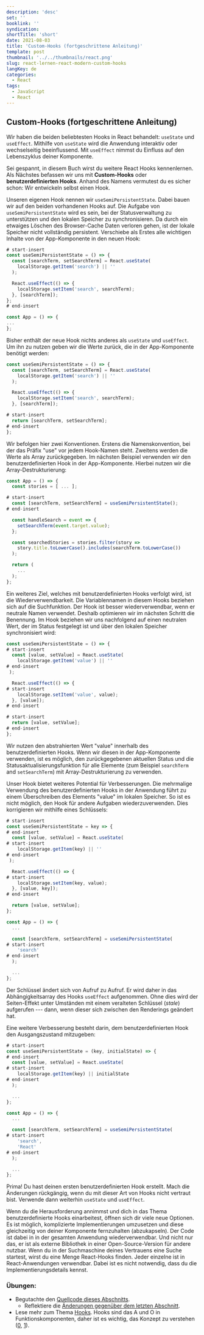 ```yaml
---
description: 'desc'
set: ''
booklink: ''
syndication:
shortTitle: 'short'
date: 2021-08-03
title: 'Custom-Hooks (fortgeschrittene Anleitung)'
template: post
thumbnail: '../../thumbnails/react.png'
slug: react-lernen-react-modern-custom-hooks
langKey: de
categories:
  - React
tags:
  - JavaScript
  - React
---
```


## Custom-Hooks (fortgeschrittene Anleitung)

Wir haben die beiden beliebtesten Hooks in React behandelt: `useState` und `useEffect`. Mithilfe von `useState` wird die Anwendung interaktiv oder wechselseitig beeinflussend. Mit `useEffect` nimmst du Einfluss auf den Lebenszyklus deiner Komponente.

Sei gespannt, in diesem Buch wirst du weitere React Hooks kennenlernen. Als Nächstes befassen wir uns mit **Custom-Hooks** oder **benutzerdefinierten Hooks**. Anhand des Namens vermutest du es sicher schon: Wir entwickeln selbst einen Hook.

Unseren eigenen Hook nennen wir `useSemiPersistentState`. Dabei bauen wir auf den beiden vorhandenen Hooks auf. Die Aufgabe von `useSemiPersistentState` wird es sein, bei der Statusverwaltung zu unterstützen und den lokalen Speicher zu synchronisieren. Da durch ein etwaiges Löschen des Browser-Cache Daten verloren gehen, ist der lokale Speicher nicht vollständig persistent. Verschiebe als Erstes alle wichtigen Inhalte von der App-Komponente in den neuen Hook:

```js
# start-insert
const useSemiPersistentState = () => {
  const [searchTerm, setSearchTerm] = React.useState(
    localStorage.getItem('search') || ''
  );

  React.useEffect(() => {
    localStorage.setItem('search', searchTerm);
  }, [searchTerm]);
};
# end-insert

const App = () => {
...
};
```

Bisher enthält der neue Hook nichts anderes als `useState` und `useEffect`. Um ihn zu nutzen geben wir die Werte zurück, die in der App-Komponente benötigt werden:

```js
const useSemiPersistentState = () => {
  const [searchTerm, setSearchTerm] = React.useState(
    localStorage.getItem('search') || ''
  );

  React.useEffect(() => {
    localStorage.setItem('search', searchTerm);
  }, [searchTerm]);

# start-insert
  return [searchTerm, setSearchTerm];
# end-insert
};
```

Wir befolgen hier zwei Konventionen. Erstens die Namenskonvention, bei der das Präfix "use" vor jedem Hook-Namen steht. Zweitens werden die Werte als Array zurückgegeben. Im nächsten Beispiel verwenden wir den benutzerdefinierten Hook in der App-Komponente. Hierbei nutzen wir die Array-Destrukturierung:

```js
const App = () => {
  const stories = [ ... ];

# start-insert
  const [searchTerm, setSearchTerm] = useSemiPersistentState();
# end-insert

  const handleSearch = event => {
    setSearchTerm(event.target.value);
  };

  const searchedStories = stories.filter(story =>
    story.title.toLowerCase().includes(searchTerm.toLowerCase())
  );

  return (
    ...
  );
};
```

Ein weiteres Ziel, welches mit benutzerdefinierten Hooks verfolgt wird, ist die Wiederverwendbarkeit. Die Variablennamen in diesem Hooks beziehen sich auf die Suchfunktion. Der Hook ist besser wiederverwendbar, wenn er neutrale Namen verwendet. Deshalb optimieren wir im nächsten Schritt die Benennung. Im Hook beziehen wir uns nachfolgend auf einen neutralen Wert, der im Status festgelegt ist und über den lokalen Speicher synchronisiert wird:

```js
const useSemiPersistentState = () => {
# start-insert
  const [value, setValue] = React.useState(
    localStorage.getItem('value') || ''
# end-insert
 );

  React.useEffect(() => {
# start-insert
    localStorage.setItem('value', value);
  }, [value]);
# end-insert

# start-insert
  return [value, setValue];
# end-insert
};
```

Wir nutzen den abstrahierten Wert "value" innerhalb des benutzerdefinierten Hooks. Wenn wir diesen in der App-Komponente verwenden, ist es möglich, den zurückgegebenen aktuellen Status und die Statusaktualisierungsfunktion für alle Elemente (zum Beispiel `searchTerm` and `setSearchTerm`) mit Array-Destrukturierung zu verwenden.

Unser Hook bietet weiteres Potential für Verbesserungen. Die mehrmalige Verwendung des benutzerdefinierten Hooks in der Anwendung führt zu einem Überschreiben des Elements "value" im lokalen Speicher. So ist es nicht möglich, den Hook für andere Aufgaben wiederzuverwenden. Dies korrigieren wir mithilfe eines Schlüssels:

```js
# start-insert
const useSemiPersistentState = key => {
# end-insert
  const [value, setValue] = React.useState(
# start-insert
    localStorage.getItem(key) || ''
# end-insert
 );

  React.useEffect(() => {
# start-insert
    localStorage.setItem(key, value);
  }, [value, key]);
# end-insert

  return [value, setValue];
};

const App = () => {
  ...

  const [searchTerm, setSearchTerm] = useSemiPersistentState(
# start-insert
    'search'
# end-insert
  );

  ...
};
```

Der Schlüssel ändert sich von Aufruf zu Aufruf. Er wird daher in das Abhängigkeitsarray des Hooks `useEffect` aufgenommen. Ohne dies wird der Seiten-Effekt unter Umständen mit einem veralteten Schlüssel (*stale*) aufgerufen --- dann, wenn dieser sich zwischen den Renderings geändert hat.

Eine weitere Verbesserung besteht darin, dem benutzerdefinierten Hook den Ausgangszustand mitzugeben:

```js
# start-insert
const useSemiPersistentState = (key, initialState) => {
# end-insert
  const [value, setValue] = React.useState(
# start-insert
    localStorage.getItem(key) || initialState
# end-insert
  );

  ...
};

const App = () => {
  ...

  const [searchTerm, setSearchTerm] = useSemiPersistentState(
# start-insert
    'search',
    'React'
# end-insert
  );

  ...
};
```

Prima! Du hast deinen ersten benutzerdefinierten Hook erstellt. Mach die Änderungen rückgängig, wenn du mit dieser Art von Hooks nicht vertraut bist. Verwende dann weiterhin `useState` und `useEffect`.

Wenn du die Herausforderung annimmst und dich in das Thema benutzerdefinierte Hooks einarbeitest, öffnen sich dir viele neue Optionen. Es ist möglich, komplizierte Implementierungen umzusetzen und diese gleichzeitig von deiner Komponente fernzuhalten (abzukapseln). Der Code ist dabei in in der gesamten Anwendung wiederverwendbar. Und nicht nur das, er ist als externe Bibliothek in einer Open-Source-Version für andere nutzbar. Wenn du in der Suchmaschine deines Vertrauens eine Suche startest, wirst du eine Menge React-Hooks finden. Jeder einzelne ist in React-Anwendungen verwendbar. Dabei ist es nicht notwendig, dass du die Implementierungsdetails kennst.

### Übungen:

* Begutachte den [Quellcode dieses Abschnitts](https://codesandbox.io/s/github/the-road-to-learn-react/hacker-stories/tree/hs/React-Custom-Hooks).
  * Reflektiere die [Änderungen gegenüber dem letzten Abschnitt](https://github.com/the-road-to-learn-react/hacker-stories/compare/hs/React-Side-Effects...hs/React-Custom-Hooks?expand=1).
* Lese mehr zum Thema [Hooks](https://www.robinwieruch.de/react-hooks). Hooks sind das A und O in Funktionskomponenten, daher ist es wichtig, das Konzept zu verstehen ([0](https://de.reactjs.org/docs/hooks-overview.html), [1](https://de.reactjs.org/docs/hooks-custom.html)).
<img src="https://vg02.met.vgwort.de/na/6d8967b1717f4621ba18b334025fc947" width="1" height="1" alt="">
